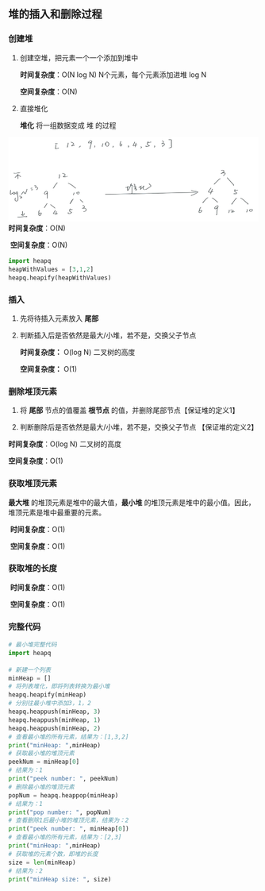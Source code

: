 ## 堆的插入和删除过程

### 创建堆

1. 创建空堆，把元素一个一个添加到堆中

   **时间复杂度**：O(N log N)   N个元素，每个元素添加进堆 log N

   **空间复杂度**：O(N)

2. 直接堆化

   **堆化** 将一组数据变成 堆 的过程

![](..\image\堆化_1.png)
​     **时间复杂度**：O(N)

​     **空间复杂度**：O(N)

```python
import heapq
heapWithValues = [3,1,2]
heapq.heapify(heapWithValues)
```

### 插入

1. 先将待插入元素放入 **尾部**

2. 判断插入后是否依然是最大/小堆，若不是，交换父子节点

   **时间复杂度：** O(log N)   二叉树的高度

   **空间复杂度：** O(1)

### 删除堆顶元素

1. 将 **尾部** 节点的值覆盖 **根节点** 的值，并删除尾部节点【保证堆的定义1】

2. 判断删除后是否依然是最大/小堆，若不是，交换父子节点 【保证堆的定义2】

  **时间复杂度**：O(log N)     二叉树的高度

  **空间复杂度**：O(1)

### 获取堆顶元素

**最大堆** 的堆顶元素是堆中的最大值，**最小堆** 的堆顶元素是堆中的最小值。因此，堆顶元素是堆中最重要的元素。

​     **时间复杂度**：O(1)

​     **空间复杂度**：O(1)

### 获取堆的长度

​     **时间复杂度**：O(1)

​     **空间复杂度**：O(1)

### 完整代码

```python
# 最小堆完整代码
import heapq

# 新建一个列表
minHeap = []
# 将列表堆化，即将列表转换为最小堆
heapq.heapify(minHeap)
# 分别往最小堆中添加3，1，2
heapq.heappush(minHeap, 3)
heapq.heappush(minHeap, 1)
heapq.heappush(minHeap, 2)
# 查看最小堆的所有元素，结果为：[1,3,2]
print("minHeap: ",minHeap)
# 获取最小堆的堆顶元素
peekNum = minHeap[0]
# 结果为：1
print("peek number: ", peekNum)
# 删除最小堆的堆顶元素
popNum = heapq.heappop(minHeap)
# 结果为：1
print("pop number: ", popNum)
# 查看删除1后最小堆的堆顶元素，结果为：2
print("peek number: ", minHeap[0])
# 查看最小堆的所有元素，结果为：[2,3]
print("minHeap: ",minHeap)
# 获取堆的元素个数，即堆的长度
size = len(minHeap)
# 结果为：2
print("minHeap size: ", size)
```

